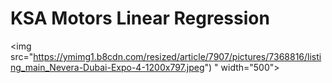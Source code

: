 # KSA Motors Linear Regression

<img src="https://ymimg1.b8cdn.com/resized/article/7907/pictures/7368816/listing_main_Nevera-Dubai-Expo-4-1200x797.jpeg")
" width="500">

